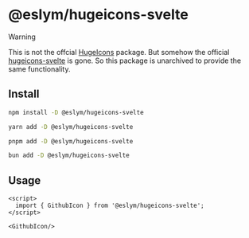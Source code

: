 # @eslym/hugeicons-svelte

> [!WARNING]
> This is not the offcial [HugeIcons](https://hugeicons.com/) package.
> But somehow the official [hugeicons-svelte](https://www.npmjs.com/package/hugeicons-svelte) is gone.
> So this package is unarchived to provide the same functionality.

## Install

```bash
npm install -D @eslym/hugeicons-svelte
```

```bash
yarn add -D @eslym/hugeicons-svelte
```

```bash
pnpm add -D @eslym/hugeicons-svelte
```

```bash
bun add -D @eslym/hugeicons-svelte
```

## Usage

```svelte
<script>
  import { GithubIcon } from '@eslym/hugeicons-svelte';
</script>

<GithubIcon/>
```
